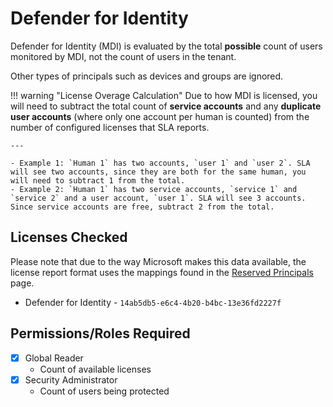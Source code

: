 # Defender for Identity

Defender for Identity (MDI) is evaluated by the total **possible** count of users monitored by MDI, not the count of users in the tenant.

Other types of principals such as devices and groups are ignored.

!!! warning "License Overage Calculation"
    Due to how MDI is licensed, you will need to subtract the total count of **service accounts** and any **duplicate user accounts** (where only one account per human is counted) from the number of configured licenses that SLA reports.

    ---

    - Example 1: `Human 1` has two accounts, `user 1` and `user 2`. SLA will see two accounts, since they are both for the same human, you will need to subtract 1 from the total.
    - Example 2: `Human 1` has two service accounts, `service 1` and `service 2` and a user account, `user 1`. SLA will see 3 accounts. Since service accounts are free, subtract 2 from the total.

## Licenses Checked

Please note that due to the way Microsoft makes this data available, the license report format uses the mappings found in the [Reserved Principals](../Reserved-Principals.md) page.

- Defender for Identity - `14ab5db5-e6c4-4b20-b4bc-13e36fd2227f`

## Permissions/Roles Required

- [X] Global Reader
    - Count of available licenses
- [X] Security Administrator
    - Count of users being protected
